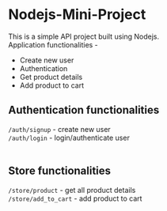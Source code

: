 # Nodejs-Mini-Project

This is a simple API project built using Nodejs. <br>
Application functionalities - 
* Create new user
* Authentication
* Get product details
* Add product to cart

## Authentication functionalities
`/auth/signup` - create new user <br>
`/auth/login` - login/authenticate user <br>
<br>
## Store functionalities
`/store/product` - get all product details <br>
`/store/add_to_cart` - add product to cart <br>
